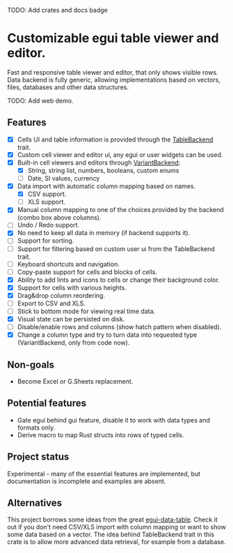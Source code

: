 TODO: Add crates and docs badge

# Customizable egui table viewer and editor.

Fast and responsive table viewer and editor, that only shows visible rows. Data backend is fully generic,
allowing implementations based on vectors, files, databases and other data structures.

TODO: Add web demo.

## Features

* [x] Cells UI and table information is provided through the [TableBackend](src/backend.rs) trait.
* [x] Custom cell viewer and editor ui, any egui or user widgets can be used.
* [x] Built-in cell viewers and editors through [VariantBackend](src/backends/variant.rs):
    * [x] String, string list, numbers, booleans, custom enums
    * [ ] Date, SI values, currency
* [x] Data import with automatic column mapping based on names.
    * [x] CSV support.
    * [ ] XLS support.
* [x] Manual column mapping to one of the choices provided by the backend (combo box above columns).
* [ ] Undo / Redo support.
* [x] No need to keep all data in memory (if backend supports it).
* [ ] Support for sorting.
* [ ] Support for filtering based on custom user ui from the TableBackend trait.
* [ ] Keyboard shortcuts and navigation.
* [ ] Copy-paste support for cells and blocks of cells.
* [x] Ability to add lints and icons to cells or change their background color.
* [x] Support for cells with various heights.
* [x] Drag&drop column reordering.
* [ ] Export to CSV and XLS.
* [ ] Stick to bottom mode for viewing real time data.
* [x] Visual state can be persisted on disk.
* [ ] Disable/enable rows and columns (show hatch pattern when disabled).
* [x] Change a column type and try to turn data into requested type (VariantBackend, only from code now).

## Non-goals

* Become Excel or G.Sheets replacement.

## Potential features

* Gate egui behind gui feature, disable it to work with data types and formats only.
* Derive macro to map Rust structs into rows of typed cells.

## Project status

Experimental - many of the essential features are implemented, but documentation is incomplete and examples are absent.

## Alternatives

This project borrows some ideas from the great [egui-data-table](https://github.com/kang-sw/egui-data-table).
Check it out if you don't need CSV/XLS import with column mapping or want to show some data based on a vector.
The idea behind TableBackend trait in this crate is to allow more advanced data retrieval, for example from a database.
